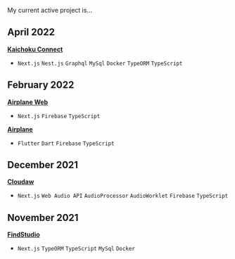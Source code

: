 My current active project is...


## April 2022

**[Kaichoku Connect](https://github.com/laptise/kaichoku-connect)**

- `Next.js` `Nest.js` `Graphql` `MySql` `Docker` `TypeORM` `TypeScript`

## February 2022

**[Airplane Web](https://github.com/laptise/airplane-web)**

- `Next.js` `Firebase` `TypeScript`

**[Airplane](https://github.com/laptise/airplane)**

- `Flutter` `Dart` `Firebase` `TypeScript`

## December 2021

**[Cloudaw](https://github.com/laptise/cloudaw)**

- `Next.js` `Web Audio API` `AudioProcessor` `AudioWorklet` `Firebase` `TypeScript`

## November 2021 

**[FindStudio](https://github.com/laptise/find-studio)**

- `Next.js` `TypeORM` `TypeScript` `MySql` `Docker`
